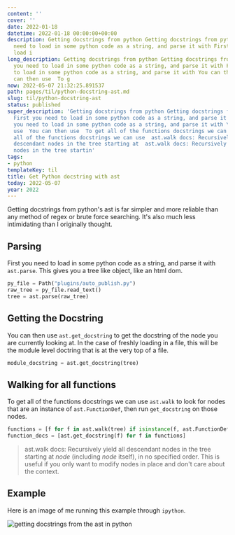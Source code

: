 ```yaml
---
content: ''
cover: ''
date: 2022-01-18
datetime: 2022-01-18 00:00:00+00:00
description: Getting docstrings from python Getting docstrings from python First you
  need to load in some python code as a string, and parse it with First you need to
  load i
long_description: Getting docstrings from python Getting docstrings from python First
  you need to load in some python code as a string, and parse it with First you need
  to load in some python code as a string, and parse it with You can then use  You
  can then use  To g
now: 2022-05-07 21:32:25.891537
path: pages/til/python-docstring-ast.md
slug: til/python-docstring-ast
status: published
super_description: 'Getting docstrings from python Getting docstrings from python
  First you need to load in some python code as a string, and parse it with First
  you need to load in some python code as a string, and parse it with You can then
  use  You can then use  To get all of the functions docstrings we can use  To get
  all of the functions docstrings we can use  ast.walk docs: Recursively yield all
  descendant nodes in the tree starting at  ast.walk docs: Recursively yield all descendant
  nodes in the tree startin'
tags:
- python
templateKey: til
title: Get Python docstring with ast
today: 2022-05-07
year: 2022
---
```


Getting docstrings from python's ast is far simpler and more reliable than any
method of regex or brute force searching.  It's also much less intimidating
than I originally thought.

## Parsing

First you need to load in some python code as a string, and parse it with
`ast.parse`.  This gives you a tree like object, like an html dom.

``` python
py_file = Path("plugins/auto_publish.py")
raw_tree = py_file.read_text()
tree = ast.parse(raw_tree)
```

## Getting the Docstring

You can then use `ast.get_docstring` to get the docstring of the node you are
currently looking at.  In the case of freshly loading in a file, this will be
the module level doctring that is at the very top of a file.

``` python
module_docstring = ast.get_docstring(tree)
```

## Walking for all functions

To get all of the functions docstrings we can use `ast.walk` to look for nodes
that are an instance of `ast.FunctionDef`, then run `get_docstring` on those
nodes.

```python
functions = [f for f in ast.walk(tree) if isinstance(f, ast.FunctionDef)]
function_docs = [ast.get_docstring(f) for f in functions]
```

> ast.walk docs: Recursively yield all descendant nodes in the tree starting at *node*
(including *node* itself), in no specified order.  This is useful if you
only want to modify nodes in place and don't care about the context.

## Example

Here is an image of me running this example through `ipython`.

![getting docstrings from the ast in python](https://images.waylonwalker.com/ast-get-docstring.png)